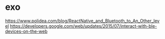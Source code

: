 # exo
https://www.polidea.com/blog/ReactNative_and_Bluetooth_to_An_Other_level
https://developers.google.com/web/updates/2015/07/interact-with-ble-devices-on-the-web
